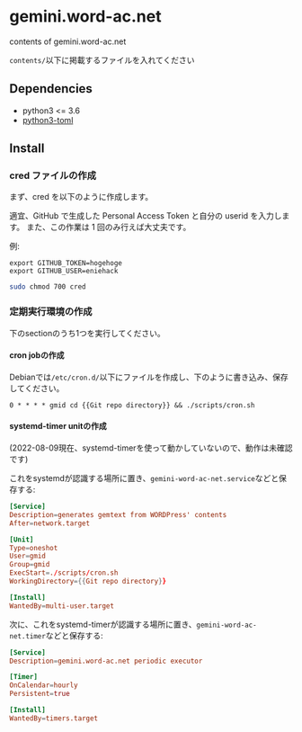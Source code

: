 # gemini.word-ac.net


contents of gemini.word-ac.net

`contents/`以下に掲載するファイルを入れてください

## Dependencies

- python3 <= 3.6
- [python3-toml](https://github.com/uiri/toml)

## Install

### cred ファイルの作成

まず、cred を以下のように作成します。

適宜、GitHub で生成した Personal Access Token と自分の userid を入力します。
また、この作業は 1 回のみ行えば大丈夫です。

例:
```shell
export GITHUB_TOKEN=hogehoge
export GITHUB_USER=eniehack
```

``` sh
sudo chmod 700 cred
```

### 定期実行環境の作成

下のsectionのうち1つを実行してください。

#### cron jobの作成

Debianでは`/etc/cron.d/`以下にファイルを作成し、下のように書き込み、保存してください。

```cron
0 * * * * gmid cd {{Git repo directory}} && ./scripts/cron.sh
```

#### systemd-timer unitの作成

(2022-08-09現在、systemd-timerを使って動かしていないので、動作は未確認です)

これをsystemdが認識する場所に置き、`gemini-word-ac-net.service`などと保存する:
```conf
[Service]
Description=generates gemtext from WORDPress' contents
After=network.target

[Unit]
Type=oneshot
User=gmid
Group=gmid
ExecStart=./scripts/cron.sh
WorkingDirectory={{Git repo directory}}

[Install]
WantedBy=multi-user.target
```

次に、これをsystemd-timerが認識する場所に置き、`gemini-word-ac-net.timer`などと保存する:
```conf
[Service]
Description=gemini.word-ac.net periodic executor

[Timer]
OnCalendar=hourly
Persistent=true

[Install]
WantedBy=timers.target
```
